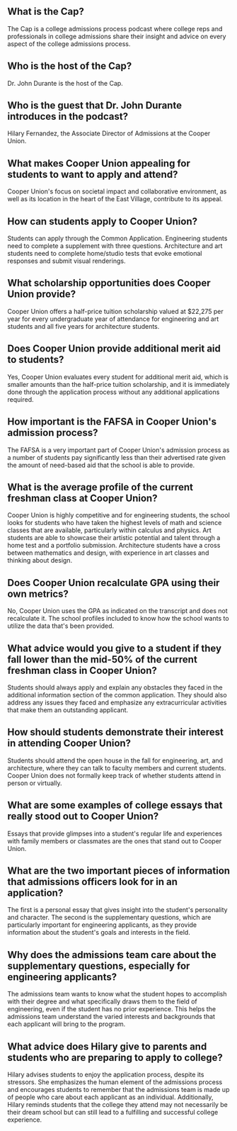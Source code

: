 ## What is the Cap?
The Cap is a college admissions process podcast where college reps and professionals in college admissions share their insight and advice on every aspect of the college admissions process.
## Who is the host of the Cap?
Dr. John Durante is the host of the Cap.
## Who is the guest that Dr. John Durante introduces in the podcast?
Hilary Fernandez, the Associate Director of Admissions at the Cooper Union.
## What makes Cooper Union appealing for students to want to apply and attend?
Cooper Union's focus on societal impact and collaborative environment, as well as its location in the heart of the East Village, contribute to its appeal.
## How can students apply to Cooper Union?
Students can apply through the Common Application. Engineering students need to complete a supplement with three questions. Architecture and art students need to complete home/studio tests that evoke emotional responses and submit visual renderings.
## What scholarship opportunities does Cooper Union provide?
Cooper Union offers a half-price tuition scholarship valued at $22,275 per year for every undergraduate year of attendance for engineering and art students and all five years for architecture students.

## Does Cooper Union provide additional merit aid to students?
Yes, Cooper Union evaluates every student for additional merit aid, which is smaller amounts than the half-price tuition scholarship, and it is immediately done through the application process without any additional applications required.

## How important is the FAFSA in Cooper Union's admission process?
The FAFSA is a very important part of Cooper Union's admission process as a number of students pay significantly less than their advertised rate given the amount of need-based aid that the school is able to provide.

## What is the average profile of the current freshman class at Cooper Union?
Cooper Union is highly competitive and for engineering students, the school looks for students who have taken the highest levels of math and science classes that are available, particularly within calculus and physics. Art students are able to showcase their artistic potential and talent through a home test and a portfolio submission. Architecture students have a cross between mathematics and design, with experience in art classes and thinking about design.

## Does Cooper Union recalculate GPA using their own metrics?
No, Cooper Union uses the GPA as indicated on the transcript and does not recalculate it. The school profiles included to know how the school wants to utilize the data that's been provided.

## What advice would you give to a student if they fall lower than the mid-50% of the current freshman class in Cooper Union?
Students should always apply and explain any obstacles they faced in the additional information section of the common application. They should also address any issues they faced and emphasize any extracurricular activities that make them an outstanding applicant.

## How should students demonstrate their interest in attending Cooper Union?
Students should attend the open house in the fall for engineering, art, and architecture, where they can talk to faculty members and current students. Cooper Union does not formally keep track of whether students attend in person or virtually.

## What are some examples of college essays that really stood out to Cooper Union?
Essays that provide glimpses into a student's regular life and experiences with family members or classmates are the ones that stand out to Cooper Union.

## What are the two important pieces of information that admissions officers look for in an application?
The first is a personal essay that gives insight into the student's personality and character. The second is the supplementary questions, which are particularly important for engineering applicants, as they provide information about the student's goals and interests in the field.

## Why does the admissions team care about the supplementary questions, especially for engineering applicants?
The admissions team wants to know what the student hopes to accomplish with their degree and what specifically draws them to the field of engineering, even if the student has no prior experience. This helps the admissions team understand the varied interests and backgrounds that each applicant will bring to the program.

## What advice does Hilary give to parents and students who are preparing to apply to college?
Hilary advises students to enjoy the application process, despite its stressors. She emphasizes the human element of the admissions process and encourages students to remember that the admissions team is made up of people who care about each applicant as an individual. Additionally, Hilary reminds students that the college they attend may not necessarily be their dream school but can still lead to a fulfilling and successful college experience.

